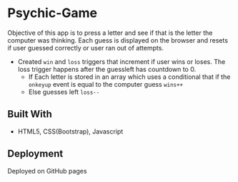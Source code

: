# Psychic-Game

Objective of this app is to press a letter and see if that is the letter the computer was thinking. Each guess is displayed on the browser and resets if user guessed correctly or user ran out of attempts.

* Created `win` and `loss` triggers that increment if user wins or loses. The loss trigger happens after the guessleft has countdown to 0.
  * If    Each letter is stored in an array which uses a conditional that if the `onkeyup` event is equal to the computer guess `wins++`
  * Else  guesses left `loss--` 
  
## Built With
* HTML5, CSS(Bootstrap), Javascript

## Deployment
Deployed on GitHub pages


